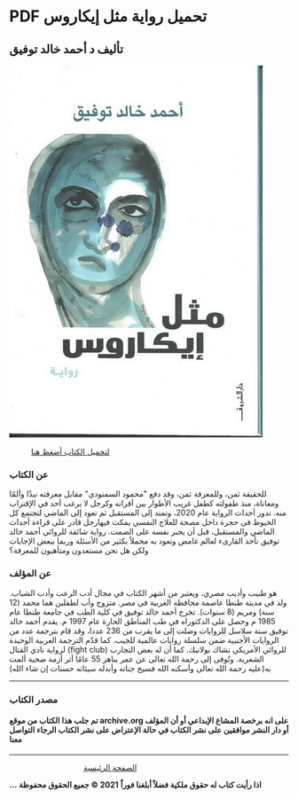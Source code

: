 #  PDF تحميل رواية مثل إيكاروس 
## تأليف د أحمد خالد توفيق
![](https://raw.githubusercontent.com/iqraa4u/iqraa4u.github.io/main/images%20-%202021-05-16T093938.630.jpeg)

&nbsp; &nbsp; &nbsp; &nbsp; &nbsp; [لتحميل الكتاب أضغط هنا ](https://foulabook.com/book/downloading/390912101)
### عن الكتاب 
للحقيقة ثمن، وللمعرفة ثمن، وقد دفع "محمود السمنودي" مقابل معرفته نبذًا وألمًا ومعاناة، منذ طفولته كطفل غريب الأطوار بين أقرانه وكرجل لا يرغب أحد في الإقتراب منه.
تدور أحداث الرواية عام 2020، وتمتد إلى المستقبل ثم تعود إلى الماضي لتجتمع كل الخيوط فى حجرة داخل مصحة للعلاج النفسي يمكث فيهارجل قادر على قراءة أحداث الماضي والمستقبل، قبل أن يجبر نفسه على الصمت.
رواية شائقة للروائي أحمد خالد توفيق تأخذ القارىء لعالم غامض وتعود به محملاً بكثير من الأسئلة وربما ببعض الإجابات ولكن هل نحن مستعدون ومتأهبون للمعرفة؟
### عن المؤلف 
هو طبيب وأديب مصري، ويعتبر من أشهر الكتاب في مجال أدب الرعب وأدب الشباب. ولد في مدينة طنطا عاصمة محافظة الغربية في مصر. متزوج وأب لطفلين هما محمد (12 سنة) ومريم (8 سنوات).
تخرج أحمد خالد توفيق في كلية الطب في جامعة طنطا عام 1985 م وحصل على الدكتوراه في طب المناطق الحارة عام 1997 م. يقدم أحمد خالد توفيق ستة سلاسل للروايات وصلت إلى ما يقرب من 236 عددا، وقد قام بترجمة عدد من الروايات الأجنبية ضمن سلسلة روايات عالمية للجيب. كما قدّم الترجمة العربية الوحيدة لرواية نادي القتال (fight club) للروائي الأمريكي تشاك بولانيك. كما أن له بعض التجارب الشعرية.
وتُوفى إلى رحمة الله تعالى عن عمر يناهز 55 عامًا أثر أزمة صحية ألمت به(عليه رحمة الله تعالى وأسكنه الله فسيح جناته وأبدله سيئاته حسنات إن شاء الله)

------

### مصدر الكتاب
#### تم جلب هذا الكتاب من موقع archive.org على انه برخصة المشاع الإبداعي أو أن المؤلف أو دار النشر موافقين على نشر الكتاب في حالة الإعتراض على نشر الكتاب الرجاء التواصل معنا

------
&nbsp; &nbsp; &nbsp; &nbsp; &nbsp; &nbsp; &nbsp; &nbsp;&nbsp;&nbsp; &nbsp; &nbsp; &nbsp; &nbsp; &nbsp; &nbsp; &nbsp; &nbsp;   [ الصفحة الرئيسية ](https://iqraa4u.me/)   

**... اذا رأيت كتاب له حقوق ملكية فضلاً أبلغنا فوراً**
**2021 © جميع الحقوق محفوظة**
